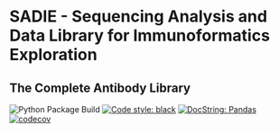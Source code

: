 # SADIE - **S**equencing **A**nalysis and **D**ata Library for **I**mmunoformatics **E**xploration
## The Complete Antibody Library
![Python Package Build](https://github.com/jwillis0720/sadie/workflows/Python%20Package%20Stratified/badge.svg?branch=master)
[![Code style: black](https://img.shields.io/badge/code%20style-black-000000.svg)](https://github.com/psf/black)
[![DocString: Pandas](https://img.shields.io/badge/DocString-Pandas-blue)](https://pandas.pydata.org/pandas-docs/stable/development/contributing_docstring.html)
[![codecov](https://codecov.io/gh/jwillis0720/sadie/branch/master/graph/badge.svg?token=EH9QEX4ZMP)](https://codecov.io/gh/jwillis0720/sadie)